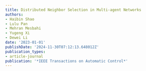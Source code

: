 ```yaml
---
title: Distributed Neighbor Selection in Multi-agent Networks
authors:
- Haibin Shao
- Lulu Pan
- Mehran Mesbahi
- Yugeng Xi
- Dewei Li
date: '2023-01-01'
publishDate: '2024-11-30T07:12:13.648012Z'
publication_types:
- article-journal
publication: '*IEEE Transactions on Automatic Control*'
---
```

